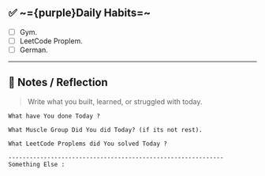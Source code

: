 
## ✅ ~={purple}Daily Habits=~
- [ ]  Gym.
- [ ]  LeetCode Proplem.
- [ ]  German.

---

## 🧠 Notes / Reflection

> Write what you built, learned, or struggled with today.

```
What have You done Today ?

What Muscle Group Did You did Today? (if its not rest).

What LeetCode Proplems did You solved Today ?

-------------------------------------------------------------
Something Else :


```
